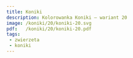 ```yaml
---
title: Koniki
description: Kolorowanka Koniki – wariant 20
image: /koniki/20/koniki-20.svg
pdf:   /koniki/20/koniki-20.pdf
tags:
 - zwierzeta
 - koniki
---
```

